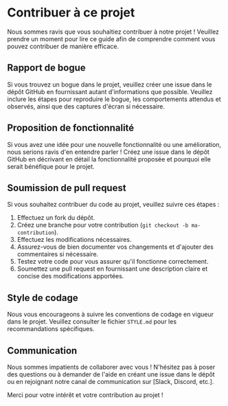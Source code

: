 # Contribuer à ce projet

Nous sommes ravis que vous souhaitiez contribuer à notre projet ! Veuillez prendre un moment pour lire ce guide afin de comprendre comment vous pouvez contribuer de manière efficace.

## Rapport de bogue

Si vous trouvez un bogue dans le projet, veuillez créer une issue dans le dépôt GitHub en fournissant autant d'informations que possible. Veuillez inclure les étapes pour reproduire le bogue, les comportements attendus et observés, ainsi que des captures d'écran si nécessaire.

## Proposition de fonctionnalité

Si vous avez une idée pour une nouvelle fonctionnalité ou une amélioration, nous serions ravis d'en entendre parler ! Créez une issue dans le dépôt GitHub en décrivant en détail la fonctionnalité proposée et pourquoi elle serait bénéfique pour le projet.

## Soumission de pull request

Si vous souhaitez contribuer du code au projet, veuillez suivre ces étapes :

1. Effectuez un fork du dépôt.
2. Créez une branche pour votre contribution (`git checkout -b ma-contribution`).
3. Effectuez les modifications nécessaires.
4. Assurez-vous de bien documenter vos changements et d'ajouter des commentaires si nécessaire.
5. Testez votre code pour vous assurer qu'il fonctionne correctement.
6. Soumettez une pull request en fournissant une description claire et concise des modifications apportées.

## Style de codage

Nous vous encourageons à suivre les conventions de codage en vigueur dans le projet. Veuillez consulter le fichier `STYLE.md` pour les recommandations spécifiques.

## Communication

Nous sommes impatients de collaborer avec vous ! N'hésitez pas à poser des questions ou à demander de l'aide en créant une issue dans le dépôt ou en rejoignant notre canal de communication sur [Slack, Discord, etc.].

Merci pour votre intérêt et votre contribution au projet !
